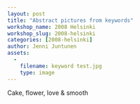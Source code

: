 ```yaml
---
layout: post
title: "Abstract pictures from keywords"
workshop_name: 2008 Helsinki 
workshop_slug: 2008-helsinki
categories: [2008-helsinki]
author: Jenni Juntunen
assets:
  -
    filename: keyword test.jpg
    type: image
---
```

Cake, flower, love &amp; smooth


